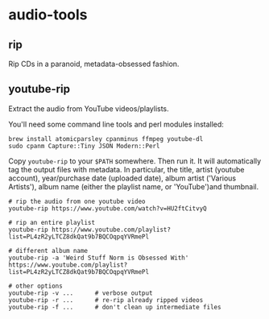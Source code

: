 audio-tools
===========

rip
---
Rip CDs in a paranoid, metadata-obsessed fashion.

youtube-rip
-----------
Extract the audio from YouTube videos/playlists.

You'll need some command line tools and perl modules installed:

    brew install atomicparsley cpanminus ffmpeg youtube-dl
    sudo cpanm Capture::Tiny JSON Modern::Perl

Copy `youtube-rip` to your `$PATH` somewhere. Then run it. It will
automatically tag the output files with metadata. In particular, the title,
artist (youtube account), year/purchase date (uploaded date), album artist
('Various Artists'), album name (either the playlist name,  or 'YouTube')and
thumbnail.

    # rip the audio from one youtube video
    youtube-rip https://www.youtube.com/watch?v=HU2ftCitvyQ

    # rip an entire playlist
    youtube-rip https://www.youtube.com/playlist?list=PL4zR2yLTCZ8dkQat9b7BQCOqpqYVRmePl

    # different album name
    youtube-rip -a 'Weird Stuff Norm is Obsessed With' https://www.youtube.com/playlist?list=PL4zR2yLTCZ8dkQat9b7BQCOqpqYVRmePl

    # other options
    youtube-rip -v ...      # verbose output
    youtube-rip -r ...      # re-rip already ripped videos
    youtube-rip -f ...      # don't clean up intermediate files
